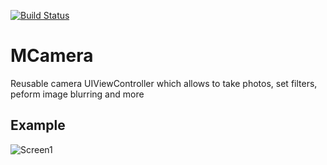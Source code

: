 [![Build Status](https://travis-ci.org/MaximAlien/MCamera.svg?branch=master)](https://travis-ci.org/MaximAlien/MCamera)

# MCamera
Reusable camera UIViewController which allows to take photos, set filters, peform image blurring and more

## Example
![Screen1](https://raw.githubusercontent.com/MaximAlien/MCamera/master/resources/example.png)
